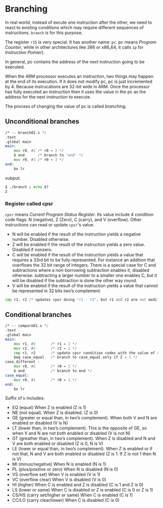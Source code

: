# Branching

In real world, instead of excute one instruction after the other,
we need to react to existing conditions which may require different
sequences of instructions. `branch` is for this purpose.

The register `r15` is very special. It has another name: `pc`.
pc means *Program Counter*, while in other architectures like
386 or x86_64, it calls `ip` for *Instruction Pointer*).

In general, pc contains the address of the next instruction going to
be executed.

When the ARM processor executes an instruction, two things may happen
at the end of its execution. If it does not modify pc, pc is just
incremented by 4. Because instrucations are 32-bit wide in ARM.
Once the processor has fully executed an instruction then it uses the
value in the pc as the address for the next instruction to execute.

The process of changing the value of pc is called *branching*.

## Unconditional branches

```asm
/* -- branch01.s */
.text
.global main
main:
    mov r0, #2 /* r0 ← 2 */
    b end      /* branch to 'end' */
    mov r0, #3 /* r0 ← 3 */
end:
    bx lr
```

oubput:

```bash
$ ./branch ; echo $?
2
```

### Register called cpsr

`cpsr` means *Current Program Status Register*.
Its value include 4 condition code flags:
N (negative), Z (Zero), C (carry), and V (overflow).
Other instructions can read or update `cpsr`'s value.

- N will be enabled if the result of the instruction yields a negative number. Disabled otherwise.
- Z will be enabled if the result of the instruction yields a zero value. Disabled if nonzero.
- C will be enabled if the result of the instruction yields a value that requires a 33rd bit to be fully represented. For instance an addition that overflows the 32 bit range of integers. There is a special case for C and subtractions where a non-borrowing subtraction enables it, disabled otherwise: subtracting a larger number to a smaller one enables C, but it will be disabled if the subtraction is done the other way round.
- V will be enabled if the result of the instruction yields a value that cannot be represented in 32 bits two’s complement.

```asm
cmp r1, r2 /* updates cpsr doing "r1 - r2", but r1 and r2 are not modified */
```

## Conditional branches


```asm
/* -- compare01.s */
.text
.global main
main:
    mov r1, #2       /* r1 ← 2 */
    mov r2, #2       /* r2 ← 2 */
    cmp r1, r2       /* update cpsr condition codes with the value of r1-r2 */
    beq case_equal   /* branch to case_equal only if Z = 1 */
case_different :
    mov r0, #2       /* r0 ← 2 */
    b end            /* branch to end */
case_equal:
    mov r0, #1       /* r0 ← 1 */
end:
    bx lr
```

Suffix of `b` includes:

- EQ (equal) When Z is enabled (Z is 1)
- NE (not equal). When Z is disabled. (Z is 0)
- GE (greater or equal than, in two’s complement). When both V and N are enabled or disabled (V is N)
- LT (lower than, in two’s complement). This is the opposite of GE, so when V and N are not both enabled or disabled (V is not N)
- GT (greather than, in two’s complement). When Z is disabled and N and V are both enabled or disabled (Z is 0, N is V)
- LE (lower or equal than, in two’s complement). When Z is enabled or if not that, N and V are both enabled or disabled (Z is 1. If Z is not 1 then N is V)
- MI (minus/negative) When N is enabled (N is 1)
- PL (plus/positive or zero) When N is disabled (N is 0)
- VS (overflow set) When V is enabled (V is 1)
- VC (overflow clear) When V is disabled (V is 0)
- HI (higher) When C is enabled and Z is disabled (C is 1 and Z is 0)
- LS (lower or same) When C is disabled or Z is enabled (C is 0 or Z is 1)
- CS/HS (carry set/higher or same) When C is enabled (C is 1)
- CC/LO (carry clear/lower) When C is disabled (C is 0)

